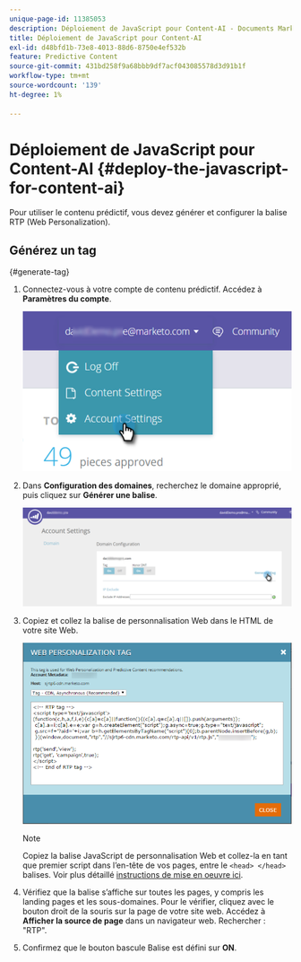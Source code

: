 ```yaml
---
unique-page-id: 11385053
description: Déploiement de JavaScript pour Content-AI - Documents Marketo - Documentation du produit
title: Déploiement de JavaScript pour Content-AI
exl-id: d48bfd1b-73e8-4013-88d6-8750e4ef532b
feature: Predictive Content
source-git-commit: 431bd258f9a68bbb9df7acf043085578d3d91b1f
workflow-type: tm+mt
source-wordcount: '139'
ht-degree: 1%

---
```


# Déploiement de JavaScript pour Content-AI {#deploy-the-javascript-for-content-ai}

Pour utiliser le contenu prédictif, vous devez générer et configurer la balise RTP (Web Personalization).

## Générez un tag
 {#generate-tag}

1. Connectez-vous à votre compte de contenu prédictif. Accédez à **Paramètres du compte**.

   ![](assets/settings-dropdown-account-hands.png)

1. Dans **Configuration des domaines**, recherchez le domaine approprié, puis cliquez sur **Générer une balise**.

   ![](assets/generate-tag.png)

1. Copiez et collez la balise de personnalisation Web dans le HTML de votre site Web.

   ![](assets/web-personalization-tag.png)

   >[!NOTE]
   >
   >Copiez la balise JavaScript de personnalisation Web et collez-la en tant que premier script dans l’en-tête de vos pages, entre le `<head> </head>` balises. Voir plus détaillé [instructions de mise en oeuvre ici](/help/marketo/product-docs/web-personalization/rtp-tag-implementation/deploy-the-rtp-javascript.md).

1. Vérifiez que la balise s’affiche sur toutes les pages, y compris les landing pages et les sous-domaines. Pour le vérifier, cliquez avec le bouton droit de la souris sur la page de votre site web. Accédez à **Afficher la source de page** dans un navigateur web. Rechercher : &quot;RTP&quot;.

1. Confirmez que le bouton bascule Balise est défini sur **ON**.
